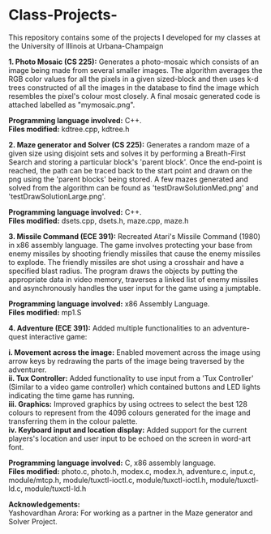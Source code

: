 # Class-Projects-
This repository contains some of the projects I developed for my classes at the University of Illinois at Urbana-Champaign <br />

**1. Photo Mosaic (CS 225):** Generates a photo-mosaic which consists of an image being made from several smaller images. The algorithm 
averages the RGB color values for all the pixels in a given sized-block and then uses k-d trees constructed of all the images
in the database to find the image which resembles the pixel's colour most closely. A final mosaic generated code is attached 
labelled as "mymosaic.png".<br />

**Programming language involved:** C++.<br />
**Files modified:** kdtree.cpp, kdtree.h

**2. Maze generator and Solver (CS 225):** Generates a random maze of a given size using disjoint sets and solves it by performing a 
Breath-First Search and storing a particular block's 'parent block'. Once the end-point is reached, the path can be 
traced back to the start point and drawn on the png using the 'parent blocks' being stored. A few mazes generated and 
solved from the algorithm can be found as 'testDrawSolutionMed.png' and 'testDrawSolutionLarge.png'.

**Programming language involved:** C++. <br />
**Files modified:** dsets.cpp, dsets.h, maze.cpp, maze.h


**3. Missile Command (ECE 391):** Recreated Atari's Missile Command (1980) in x86 assembly language. The game involves protecting your base
from enemy missiles by shooting friendly missiles that cause the enemy missiles to explode. The friendly missiles are shot using a crosshair
and have a specified blast radius. The program draws the objects by putting the appropriate data in video memory, traverses a linked list of enemy missiles
and asynchronously handles the user input for the game using a jumptable. 

**Programming language involved:** x86 Assembly Language.<br />
**Files modified:** mp1.S<br />

**4. Adventure (ECE 391):** Added multiple functionalities to an adventure-quest interactive game:<br />

**i.   Movement across the image:** Enabled movement across the image using arrow keys by redrawing the parts of the image being traversed by the adventurer.<br />
**ii.  Tux Controller:** Added functionality to use input from a 'Tux Controller' (Similar to a video game controller) which contained buttons and LED lights
    indicating the time game has running.<br />
**iii. Graphics:** Improved graphics by using octrees to select the best 128 colours to represent from the 4096 colours generated for the image and transferring them in the colour          palette.<br />
**iv.  Keyboard input and location display:** Added support for the current players's location and user input to be echoed on the screen in word-art font. <br />


**Programming language involved:** C, x86 assembly language.<br />
**Files modified:** photo.c, photo.h, modex.c, modex.h, adventure.c, input.c, module/mtcp.h, module/tuxctl-ioctl.c, module/tuxctl-ioctl.h, module/tuxctl-ld.c,
module/tuxctl-ld.h<br />


**Acknowledgements:** <br />
    Yashovardhan Arora: For working as a partner in the Maze generator and Solver Project.